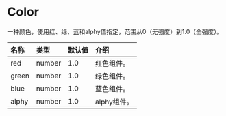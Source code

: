 # Color

一种颜色，使用红、绿、蓝和alphy值指定，范围从0（无强度）到1.0（全强度）。

| 名称 | 类型 | 默认值 | 介绍 |
| :--- | :--- | :--- | :--- |
| red | number | 1.0 | 红色组件。 |
| green | number | 1.0 | 绿色组件。 |
| blue | number | 1.0 | 蓝色组件。 |
| alphy | number | 1.0 | alphy组件。 |

